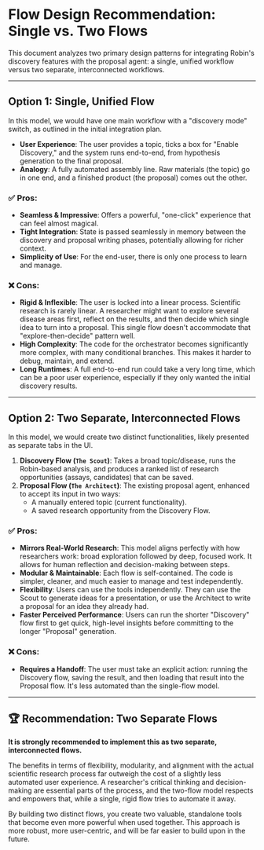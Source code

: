 # Flow Design Recommendation: Single vs. Two Flows

This document analyzes two primary design patterns for integrating Robin's discovery features with the proposal agent: a single, unified workflow versus two separate, interconnected workflows.

---

## Option 1: Single, Unified Flow

In this model, we would have one main workflow with a "discovery mode" switch, as outlined in the initial integration plan.

*   **User Experience**: The user provides a topic, ticks a box for "Enable Discovery," and the system runs end-to-end, from hypothesis generation to the final proposal.
*   **Analogy**: A fully automated assembly line. Raw materials (the topic) go in one end, and a finished product (the proposal) comes out the other.

### ✅ Pros:
*   **Seamless & Impressive**: Offers a powerful, "one-click" experience that can feel almost magical.
*   **Tight Integration**: State is passed seamlessly in memory between the discovery and proposal writing phases, potentially allowing for richer context.
*   **Simplicity of Use**: For the end-user, there is only one process to learn and manage.

### ❌ Cons:
*   **Rigid & Inflexible**: The user is locked into a linear process. Scientific research is rarely linear. A researcher might want to explore several disease areas first, reflect on the results, and then decide which single idea to turn into a proposal. This single flow doesn't accommodate that "explore-then-decide" pattern well.
*   **High Complexity**: The code for the orchestrator becomes significantly more complex, with many conditional branches. This makes it harder to debug, maintain, and extend.
*   **Long Runtimes**: A full end-to-end run could take a very long time, which can be a poor user experience, especially if they only wanted the initial discovery results.

---

## Option 2: Two Separate, Interconnected Flows

In this model, we would create two distinct functionalities, likely presented as separate tabs in the UI.

1.  **Discovery Flow (`The Scout`)**: Takes a broad topic/disease, runs the Robin-based analysis, and produces a ranked list of research opportunities (assays, candidates) that can be saved.
2.  **Proposal Flow (`The Architect`)**: The existing proposal agent, enhanced to accept its input in two ways:
    *   A manually entered topic (current functionality).
    *   A saved research opportunity from the Discovery Flow.

### ✅ Pros:
*   **Mirrors Real-World Research**: This model aligns perfectly with how researchers work: broad exploration followed by deep, focused work. It allows for human reflection and decision-making between steps.
*   **Modular & Maintainable**: Each flow is self-contained. The code is simpler, cleaner, and much easier to manage and test independently.
*   **Flexibility**: Users can use the tools independently. They can use the Scout to generate ideas for a presentation, or use the Architect to write a proposal for an idea they already had.
*   **Faster Perceived Performance**: Users can run the shorter "Discovery" flow first to get quick, high-level insights before committing to the longer "Proposal" generation.

### ❌ Cons:
*   **Requires a Handoff**: The user must take an explicit action: running the Discovery flow, saving the result, and then loading that result into the Proposal flow. It's less automated than the single-flow model.

---

## 🏆 Recommendation: Two Separate Flows

**It is strongly recommended to implement this as two separate, interconnected flows.**

The benefits in terms of flexibility, modularity, and alignment with the actual scientific research process far outweigh the cost of a slightly less automated user experience. A researcher's critical thinking and decision-making are essential parts of the process, and the two-flow model respects and empowers that, while a single, rigid flow tries to automate it away.

By building two distinct flows, you create two valuable, standalone tools that become even more powerful when used together. This approach is more robust, more user-centric, and will be far easier to build upon in the future. 